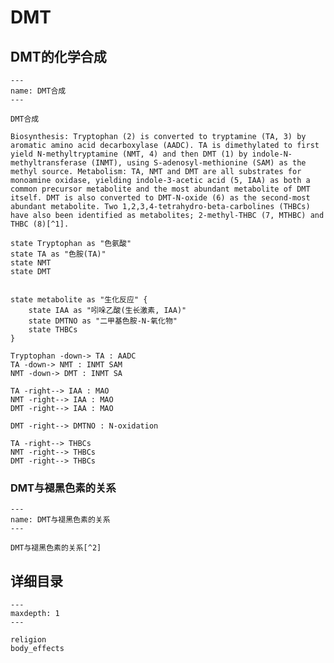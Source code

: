 # DMT

## DMT的化学合成

```{figure} assets/img/2022-01-21-15-52-18.png
---
name: DMT合成
---

DMT合成

Biosynthesis: Tryptophan (2) is converted to tryptamine (TA, 3) by aromatic amino acid decarboxylase (AADC). TA is dimethylated to first yield N-methyltryptamine (NMT, 4) and then DMT (1) by indole-N-methyltransferase (INMT), using S-adenosyl-methionine (SAM) as the methyl source. Metabolism: TA, NMT and DMT are all substrates for monoamine oxidase, yielding indole-3-acetic acid (5, IAA) as both a common precursor metabolite and the most abundant metabolite of DMT itself. DMT is also converted to DMT-N-oxide (6) as the second-most abundant metabolite. Two 1,2,3,4-tetrahydro-beta-carbolines (THBCs) have also been identified as metabolites; 2-methyl-THBC (7, MTHBC) and THBC (8)[^1].
```

```{uml}
state Tryptophan as "色氨酸"
state TA as "色胺(TA)"
state NMT
state DMT


state metabolite as "生化反应" {
    state IAA as "吲哚乙酸(生长激素, IAA)"
    state DMTNO as "二甲基色胺-N-氧化物"
    state THBCs
}

Tryptophan -down-> TA : AADC
TA -down-> NMT : INMT SAM
NMT -down-> DMT : INMT SA

TA -right--> IAA : MAO
NMT -right--> IAA : MAO
DMT -right--> IAA : MAO

DMT -right--> DMTNO : N-oxidation

TA -right--> THBCs
NMT -right--> THBCs
DMT -right--> THBCs 
```

### DMT与褪黑色素的关系

```{figure} assets/img/2022-01-21-16-20-12.png
---
name: DMT与褪黑色素的关系
---

DMT与褪黑色素的关系[^2]
```

## 详细目录

```{toctree}
---
maxdepth: 1
---

religion
body_effects
```


[^1]: Barker, Steven A. "N, N-Dimethyltryptamine (DMT), an Endogenous Hallucinogen: Past, Present, and Future Research to Determine Its Role and Function." *Frontiers in neuroscience* 12 (2018): 536.
[^2]: Gomes, Melissa M, Janine B Coimbra, Renan O Clara, Felipe A Dörr, Ana Carolina R Moreno, Jair R Chagas, Sérgio Tufik, et al. "Biosynthesis of N, N-Dimethyltryptamine (Dmt) in a Melanoma Cell Line and Its Metabolization by Peroxidases." *Biochemical pharmacology* 88, no. 3 (2014): 393-401.

